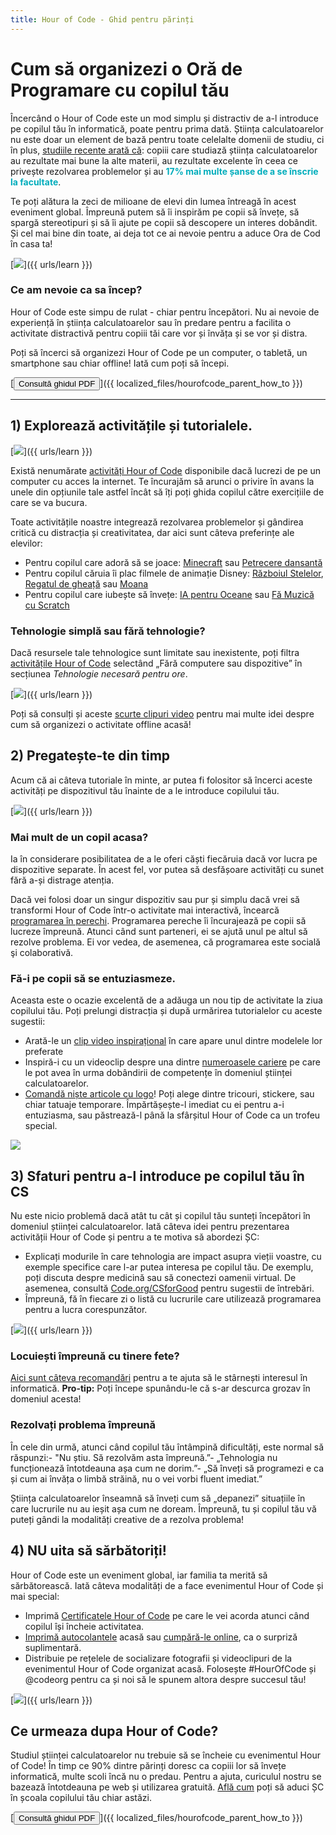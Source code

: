 ```yaml
---
title: Hour of Code - Ghid pentru părinți
---
```


# Cum să organizezi o Oră de Programare cu copilul tău

Încercând o Hour of Code este un mod simplu și distractiv de a-l introduce pe copilul tău în informatică, poate pentru prima dată. Știința calculatoarelor nu este doar un element de bază pentru toate celelalte domenii de studiu, ci în plus, [studiile recente arată că](https://medium.com/@codeorg/cs-helps-students-outperform-in-school-college-and-workplace-66dd64a69536): copiii care studiază știința calculatoarelor au rezultate mai bune la alte materii, au rezultate excelente în ceea ce privește rezolvarea problemelor și au <font color="00adbc"><b>17% mai multe șanse de a se înscrie la facultate</b></font>.

Te poți alătura la zeci de milioane de elevi din lumea întreagă în acest eveniment global. Împreună putem să îi inspirăm pe copii să învețe, să spargă stereotipuri și să îi ajute pe copii să descopere un interes dobândit. Și cel mai bine din toate, ai deja tot ce ai nevoie pentru a aduce Ora de Cod în casa ta!

[![](/images/fit-600/Marketing/mother-helping-her-daughter-use-a-laptop-4260325.jpg)]({{ urls/learn }})

<h3>Ce am nevoie ca sa încep?</h3>

Hour of Code este simpu de rulat - chiar pentru începători. Nu ai nevoie de experiență în știința calculatoarelor sau în predare pentru a facilita o activitate distractivă pentru copiii tăi care vor și învăța și se vor și distra. 

Poți să încerci să organizezi Hour of Code pe un computer, o tabletă, un smartphone sau chiar offline! Iată cum poți să începi.

[<button>Consultă ghidul PDF</button>]({{ localized_files/hourofcode_parent_how_to }})

* * *

## 1) Explorează activitățile și tutorialele.

[![](/images/fit-600/tutorials.png)]({{ urls/learn }})

Există nenumărate [activități Hour of Code](https://hourofcode.com/us/learn) disponibile dacă lucrezi de pe un computer cu acces la internet. Te încurajăm să arunci o privire în avans la unele din opțiunile tale astfel încât să îți poți ghida copilul către exercițiile de care se va bucura. 

Toate activitățile noastre integrează rezolvarea problemelor și gândirea critică cu distracția și creativitatea, dar aici sunt câteva preferințe ale elevilor:

- Pentru copilul care adoră să se joace: [Minecraft](https://code.org/minecraft) sau [Petrecere dansantă](https://code.org/dance)
- Pentru copilul căruia îi plac filmele de animație Disney: [Războiul Stelelor](https://code.org/starwars), [Regatul de gheață](https://studio.code.org/s/frozen/stage/1/puzzle/1) sau [Moana](https://partners.disney.com/hour-of-code?cds&cmp=vanity%7Cnatural%7Cus%7Cmoanahoc%7C)
- Pentru copilul care iubește să învețe: [IA pentru Oceane](https://code.org/oceans) sau [Fă Muzică cu Scratch](https://scratch.mit.edu/projects/editor/?tutorial=music&utm_source=codeorg)

<h3>Tehnologie simplă sau fără tehnologie?</h3>

Dacă resursele tale tehnologice sunt limitate sau inexistente, poți filtra [activitățile Hour of Code](https://hourofcode.com/us/learn) selectând „Fără computere sau dispozitive” în secțiunea *Tehnologie necesară pentru ore*.

[![](/images/fit-500/Marketing/filtering-activities-hoc.jpg)]({{ urls/learn }})

Poți să consulți și aceste [scurte clipuri video](https://www.youtube.com/playlist?list=PLzdnOPI1iJNcpfa4LtbaIl35gqir_5XUu) pentru mai multe idei despre cum să organizezi o activitate offline acasă!

## 2) Pregatește-te din timp

Acum că ai câteva tutoriale în minte, ar putea fi folositor să încerci aceste activități pe dispozitivul tău înainte de a le introduce copilului tău.

[![](/images/fit-600/Marketing/father-and-children-looking-at-a-laptop-4260749.jpg)]({{ urls/learn }})

<h3>Mai mult de un copil acasa?</h3>

Ia în considerare posibilitatea de a le oferi căști fiecăruia dacă vor lucra pe dispozitive separate. În acest fel, vor putea să desfășoare activități cu sunet fără a-și distrage atenția.

Dacă vei folosi doar un singur dispozitiv sau pur și simplu dacă vrei să transformi Hour of Code într-o activitate mai interactivă, încearcă [programarea în perechi](https://www.youtube.com/watch?v=vgkahOzFH2Q). Programarea pereche îi încurajează pe copii să lucreze împreună. Atunci când sunt parteneri, ei se ajută unul pe altul să rezolve problema. Ei vor vedea, de asemenea, că programarea este socială şi colaborativă.

<h3>Fă-i pe copii să se entuziasmeze. </h3>

Aceasta este o ocazie excelentă de a adăuga un nou tip de activitate la ziua copilului tău. Poți prelungi distracția și după urmărirea tutorialelor cu aceste sugestii:

- Arată-le un [clip video inspirațional](https://www.youtube.com/playlist?list=PLzdnOPI1iJNcadqJAZnbDYShie4gLZQQJ) în care apare unul dintre modelele lor preferate
- Inspiră-i cu un videoclip despre una dintre [numeroasele cariere](https://www.youtube.com/playlist?list=PLzdnOPI1iJNfpD8i4Sx7U0y2MccnrNZuP) pe care le pot avea în urma dobândirii de competențe în domeniul științei calculatoarelor.
- [Comandă niște articole cu logo](https://store.code.org/)! Poți alege dintre tricouri, stickere, sau chiar tatuaje temporare. Împărtășește-l imediat cu ei pentru a-i entuziasma, sau păstrează-l până la sfârșitul Hour of Code ca un trofeu special. 

<a href="https://store.code.org/" target="_blank"><img src="/images/fit-500/Marketing/hourofcodestore.jpg"></a>

## 3) Sfaturi pentru a-l introduce pe copilul tău în CS 

Nu este nicio problemă dacă atât tu cât și copilul tău sunteți începători în domeniul științei calculatoarelor. Iată câteva idei pentru prezentarea activității Hour of Code și pentru a te motiva să abordezi ȘC:

- Explicați modurile în care tehnologia are impact asupra vieții voastre, cu exemple specifice care l-ar putea interesa pe copilul tău. De exemplu, poți discuta despre medicină sau să conectezi oamenii virtual. De asemenea, consultă [Code.org/CSforGood](https://code.org/csforgood) pentru sugestii de întrebări.
- Împreună, fă în fiecare zi o listă cu lucrurile care utilizează programarea pentru a lucra corespunzător.

[![](/images/fit-600/Marketing/girl-sitting-on-sofa-while-using-tablet-computer-4144035.jpg)]({{ urls/learn }})

<h3>Locuiești împreună cu tinere fete?</h3>

<a href="https://code.org/girls">Aici sunt câteva recomandări</a> pentru a te ajuta să le stârnești interesul în informatică. **Pro-tip:** Poți începe spunându-le că s-ar descurca grozav în domeniul acesta!

<h3>Rezolvați problema împreună</h3>

În cele din urmă, atunci când copilul tău întâmpină dificultăți, este normal să răspunzi:- "Nu știu. Să rezolvăm asta împreună.”- „Tehnologia nu funcționează întotdeauna așa cum ne dorim.”- „Să înveți să programezi e ca și cum ai învăța o limbă străină, nu o vei vorbi fluent imediat.”

Știința calculatoarelor înseamnă să înveți cum să „depanezi” situațiile în care lucrurile nu au ieșit așa cum ne doream. Împreună, tu și copilul tău vă puteți gândi la modalități creative de a rezolva problema!

## 4) NU uita să sărbătoriți!

Hour of Code este un eveniment global, iar familia ta merită să sărbătorească. Iată câteva modalități de a face evenimentul Hour of Code și mai special:

- Imprimă [Certificatele Hour of Code](https://staging.code.org/certificates) pe care le vei acorda atunci când copilul își încheie activitatea. 
- [Imprimă autocolantele](https://staging.hourofcode.com/us/promote/resources#stickers) acasă sau [cumpără-le online](https://store.code.org/), ca o surpriză suplimentară. 
- Distribuie pe rețelele de socializare fotografii și videoclipuri de la evenimentul Hour of Code organizat acasă. Folosește #HourOfCode și @codeorg pentru ca și noi să le spunem altora despre succesul tău!

[![](/images/fit-600/Marketing/g8TUlHzF.jpeg)]({{ urls/learn }})

<h2>Ce urmeaza dupa Hour of Code?</h2>

Studiul științei calculatoarelor nu trebuie să se încheie cu evenimentul Hour of Code! În timp ce 90% dintre părinți doresc ca copiii lor să învețe informatică, multe scoli încă nu o predau. Pentru a ajuta, curiculul nostru se bazează întotdeauna pe web și utilizarea gratuită. [Află cum](https://code.org/yourschool) poți să aduci ȘC în școala copilului tău chiar astăzi.

[<button>Consultă ghidul PDF</button>]({{ localized_files/hourofcode_parent_how_to }})
